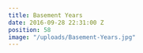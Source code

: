 ```yaml
---
title: Basement Years
date: 2016-09-28 22:31:00 Z
position: 58
image: "/uploads/Basement-Years.jpg"
---
```


